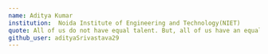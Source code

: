 ```yaml
---
name: Aditya Kumar 
institution:  Noida Institute of Engineering and Technology(NIET)
quote: All of us do not have equal talent. But, all of us have an equal opportunity to develop our talents.
github_user: adityaSrivastava29
---
```

